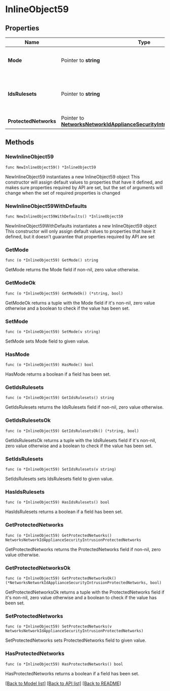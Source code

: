 # InlineObject59

## Properties

Name | Type | Description | Notes
------------ | ------------- | ------------- | -------------
**Mode** | Pointer to **string** | Set mode to &#39;disabled&#39;/&#39;detection&#39;/&#39;prevention&#39; (optional - omitting will leave current config unchanged) | [optional] 
**IdsRulesets** | Pointer to **string** | Set the detection ruleset &#39;connectivity&#39;/&#39;balanced&#39;/&#39;security&#39; (optional - omitting will leave current config unchanged). Default value is &#39;balanced&#39; if none currently saved | [optional] 
**ProtectedNetworks** | Pointer to [**NetworksNetworkIdApplianceSecurityIntrusionProtectedNetworks**](NetworksNetworkIdApplianceSecurityIntrusionProtectedNetworks.md) |  | [optional] 

## Methods

### NewInlineObject59

`func NewInlineObject59() *InlineObject59`

NewInlineObject59 instantiates a new InlineObject59 object
This constructor will assign default values to properties that have it defined,
and makes sure properties required by API are set, but the set of arguments
will change when the set of required properties is changed

### NewInlineObject59WithDefaults

`func NewInlineObject59WithDefaults() *InlineObject59`

NewInlineObject59WithDefaults instantiates a new InlineObject59 object
This constructor will only assign default values to properties that have it defined,
but it doesn't guarantee that properties required by API are set

### GetMode

`func (o *InlineObject59) GetMode() string`

GetMode returns the Mode field if non-nil, zero value otherwise.

### GetModeOk

`func (o *InlineObject59) GetModeOk() (*string, bool)`

GetModeOk returns a tuple with the Mode field if it's non-nil, zero value otherwise
and a boolean to check if the value has been set.

### SetMode

`func (o *InlineObject59) SetMode(v string)`

SetMode sets Mode field to given value.

### HasMode

`func (o *InlineObject59) HasMode() bool`

HasMode returns a boolean if a field has been set.

### GetIdsRulesets

`func (o *InlineObject59) GetIdsRulesets() string`

GetIdsRulesets returns the IdsRulesets field if non-nil, zero value otherwise.

### GetIdsRulesetsOk

`func (o *InlineObject59) GetIdsRulesetsOk() (*string, bool)`

GetIdsRulesetsOk returns a tuple with the IdsRulesets field if it's non-nil, zero value otherwise
and a boolean to check if the value has been set.

### SetIdsRulesets

`func (o *InlineObject59) SetIdsRulesets(v string)`

SetIdsRulesets sets IdsRulesets field to given value.

### HasIdsRulesets

`func (o *InlineObject59) HasIdsRulesets() bool`

HasIdsRulesets returns a boolean if a field has been set.

### GetProtectedNetworks

`func (o *InlineObject59) GetProtectedNetworks() NetworksNetworkIdApplianceSecurityIntrusionProtectedNetworks`

GetProtectedNetworks returns the ProtectedNetworks field if non-nil, zero value otherwise.

### GetProtectedNetworksOk

`func (o *InlineObject59) GetProtectedNetworksOk() (*NetworksNetworkIdApplianceSecurityIntrusionProtectedNetworks, bool)`

GetProtectedNetworksOk returns a tuple with the ProtectedNetworks field if it's non-nil, zero value otherwise
and a boolean to check if the value has been set.

### SetProtectedNetworks

`func (o *InlineObject59) SetProtectedNetworks(v NetworksNetworkIdApplianceSecurityIntrusionProtectedNetworks)`

SetProtectedNetworks sets ProtectedNetworks field to given value.

### HasProtectedNetworks

`func (o *InlineObject59) HasProtectedNetworks() bool`

HasProtectedNetworks returns a boolean if a field has been set.


[[Back to Model list]](../README.md#documentation-for-models) [[Back to API list]](../README.md#documentation-for-api-endpoints) [[Back to README]](../README.md)


